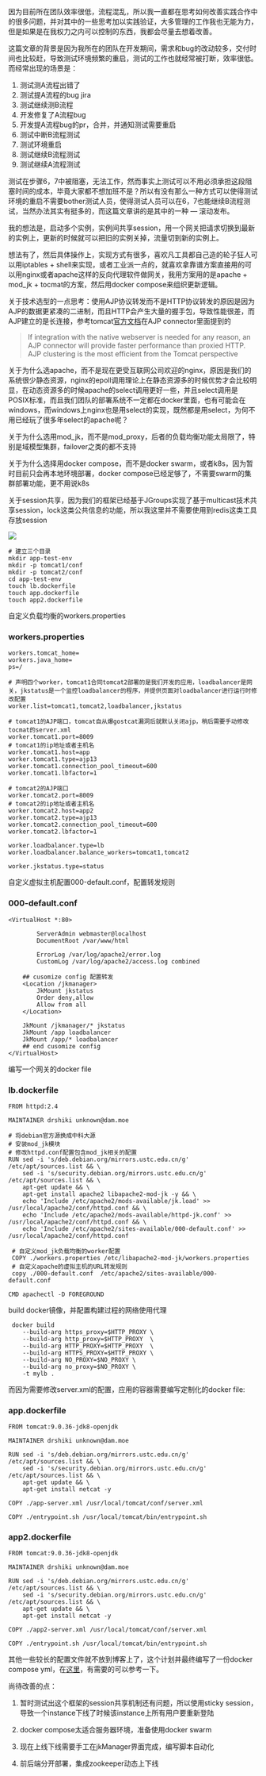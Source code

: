 因为目前所在团队效率很低，流程混乱，所以我一直都在思考如何改善实践合作中的很多问题，并对其中的一些思考加以实践验证，大多管理的工作我也无能为力，但是如果是在我权力之内可以控制的东西，我都会尽量去想着改善。

这篇文章的背景是因为我所在的团队在开发期间，需求和bug的改动较多，交付时间也比较赶，导致测试环境频繁的重启，测试的工作也就经常被打断，效率很低。而经常出现的场景是：

1. 测试测A流程出错了
2. 测试提A流程的bug jira
3. 测试继续测B流程
4. 开发修复了A流程bug
5. 开发提A流程bug的pr，合并，并通知测试需要重启
6. 测试中断B流程测试
7. 测试环境重启
8. 测试继续B流程测试
9. 测试继续A流程测试

测试在步骤6，7中被阻塞，无法工作，然而事实上测试可以不用必须承担这段阻塞时间的成本，毕竟大家都不想加班不是？所以有没有那么一种方式可以使得测试环境的重启不需要bother测试人员，使得测试人员可以在6，7也能继续B流程测试，当然办法其实有挺多的，而这篇文章讲的是其中的一种 — 滚动发布。

我的想法是，启动多个实例，实例间共享session，用一个网关把请求切换到最新的实例上，更新的时候就可以把旧的实例关掉，流量切到新的实例上。

想法有了，然后具体操作上，实现方式有很多，喜欢凡工具都自己造的轮子狂人可以用iptables + shell来实现，或者工业派一点的，就喜欢拿靠谱方案直接用的可以用nginx或者apache这样的反向代理软件做网关，我用方案用的是apache + mod_jk + tocmat的方案，然后用docker compose来组织更新逻辑。

关于技术选型的一点思考：使用AJP协议转发而不是HTTP协议转发的原因是因为AJP的数据更紧凑的二进制，而且HTTP会产生大量的握手包，导致性能很差，而AJP建立的是长连接，参考tomcat[官方文档](https://tomcat.apache.org/tomcat-9.0-doc/connectors.html)在AJP connector里面提到的

> If integration with the native webserver is needed for any reason, an AJP connector will provide faster performance than proxied HTTP. AJP clustering is the most efficient from the Tomcat perspective

关于为什么选apache，而不是现在更受互联网公司欢迎的nginx，原因是我们的系统很少静态资源，nginx的epoll调用理论上在静态资源多的时候优势才会比较明显，在动态资源多的时候apache的select调用更好一些，并且select调用是POSIX标准，而且我们团队的部署系统不一定都在docker里面，也有可能会在windows，而windows上nginx也是用select的实现，既然都是用select，为何不用已经玩了很多年select的apache呢？

关于为什么选用mod_jk，而不是mod_proxy，后者的负载均衡功能太局限了，特别是域模型集群，failover之类的都不支持

关于为什么选择用docker compose，而不是docker swarm，或者k8s，因为暂时目前只会再本地环境部署，docker compose已经足够了，不需要swarm的集群部署功能，更不用说k8s

关于session共享，因为我们的框架已经基于JGroups实现了基于multicast技术共享session，lock这类公共信息的功能，所以我这里并不需要使用到redis这类工具存放session

![](20200702222425.jpg)
```
# 建立三个目录
mkdir app-test-env
mkdir -p tomcat1/conf
mkdir -p tomcat2/conf
cd app-test-env
touch lb.dockerfile
touch app.dockerfile
touch app2.dockerfile
```
自定义负载均衡的workers.properties
### workers.properties
```
workers.tomcat_home=
workers.java_home=
ps=/

# 声明四个worker，tomcat1合同tomcat2部署的是我们开发的应用，loadbalancer是网关，jkstatus是一个监控loadbalancer的程序，并提供页面对loadbalancer进行运行时修改配置
worker.list=tomcat1,tomcat2,loadbalancer,jkstatus

# tomcat1的AJP端口，tomcat自从爆gostcat漏洞后就默认关闭ajp，稍后需要手动修改tocmat的server.xml
worker.tomcat1.port=8009
# tomcat1的ip地址或者主机名
worker.tomcat1.host=app
worker.tomcat1.type=ajp13
worker.tomcat1.connection_pool_timeout=600
worker.tomcat1.lbfactor=1

# tomcat2的AJP端口
worker.tomcat2.port=8009
# tomcat2的ip地址或者主机名
worker.tomcat2.host=app2
worker.tomcat2.type=ajp13
worker.tomcat2.connection_pool_timeout=600
worker.tomcat2.lbfactor=1

worker.loadbalancer.type=lb
worker.loadbalancer.balance_workers=tomcat1,tomcat2

worker.jkstatus.type=status
```
自定义虚拟主机配置000-default.conf，配置转发规则
### 000-default.conf
```
<VirtualHost *:80>

        ServerAdmin webmaster@localhost
        DocumentRoot /var/www/html

        ErrorLog /var/log/apache2/error.log
        CustomLog /var/log/apache2/access.log combined

    ## cusomize config 配置转发
    <Location /jkmanager>
        JkMount jkstatus
        Order deny,allow
        Allow from all
    </Location>

    JkMount /jkmanager/* jkstatus
    JkMount /app loadbalancer
    JkMount /app/* loadbalancer
    ## end cusomize config
</VirtualHost>
```
编写一个网关的docker file
### lb.dockerfile
```
FROM httpd:2.4

MAINTAINER drshiki unknown@dam.moe

# 将debian官方源换成中科大源
# 安装mod_jk模块
# 修改httpd.conf配置包含mod_jk相关的配置
RUN sed -i 's/deb.debian.org/mirrors.ustc.edu.cn/g' /etc/apt/sources.list && \
    sed -i 's/security.debian.org/mirrors.ustc.edu.cn/g' /etc/apt/sources.list && \
    apt-get update && \ 
    apt-get install apache2 libapache2-mod-jk -y && \
    echo 'Include /etc/apache2/mods-available/jk.load' >> /usr/local/apache2/conf/httpd.conf && \
    echo 'Include /etc/apache2/mods-available/httpd-jk.conf' >> /usr/local/apache2/conf/httpd.conf && \
    echo 'Include /etc/apache2/sites-available/000-default.conf' >> /usr/local/apache2/conf/httpd.conf
 
 # 自定义mod_jk负载均衡的worker配置 
 COPY ./workers.properties /etc/libapache2-mod-jk/workers.properties
 # 自定义apache的虚拟主机的URL转发规则
 copy ./000-default.conf  /etc/apache2/sites-available/000-default.conf

CMD apachectl -D FOREGROUND
```
build docker镜像，并配置构建过程的网络使用代理
```
 docker build 
    --build-arg https_proxy=$HTTP_PROXY \
    --build-arg http_proxy=$HTTP_PROXY  \
    --build-arg HTTP_PROXY=$HTTP_PROXY  \
    --build-arg HTTPS_PROXY=$HTTP_PROXY \
    --build-arg NO_PROXY=$NO_PROXY \ 
    --build-arg no_proxy=$NO_PROXY \
    -t mylb .
```
而因为需要修改server.xml的配置，应用的容器需要编写定制化的docker file:
### app.dockerfile
```
FROM tomcat:9.0.36-jdk8-openjdk

MAINTAINER drshiki unknown@dam.moe

RUN sed -i 's/deb.debian.org/mirrors.ustc.edu.cn/g' /etc/apt/sources.list && \
    sed -i 's/security.debian.org/mirrors.ustc.edu.cn/g' /etc/apt/sources.list && \
    apt-get update && \ 
    apt-get install netcat -y

COPY ./app-server.xml /usr/local/tomcat/conf/server.xml

COPY ./entrypoint.sh /usr/local/tomcat/bin/entrypoint.sh
```

### app2.dockerfile
```
FROM tomcat:9.0.36-jdk8-openjdk

MAINTAINER drshiki unknown@dam.moe

RUN sed -i 's/deb.debian.org/mirrors.ustc.edu.cn/g' /etc/apt/sources.list && \
    sed -i 's/security.debian.org/mirrors.ustc.edu.cn/g' /etc/apt/sources.list && \
    apt-get update && \ 
    apt-get install netcat -y

COPY ./app2-server.xml /usr/local/tomcat/conf/server.xml

COPY ./entrypoint.sh /usr/local/tomcat/bin/entrypoint.sh
```
其他一些较长的配置文件就不放到博客上了，这个计划并最终编写了一份docker compose yml，在[这里](https://github.com/drshiki/app-test-env)，有需要的可以参考一下。

尚待改善的点：

1. 暂时测试出这个框架的session共享机制还有问题，所以使用sticky session，导致一个instance下线了时候该instance上所有用户要重新登陆

2. docker compose太适合服务器环境，准备使用docker swarm

3. 现在上线下线需要手工在jkManager界面完成，编写脚本自动化

4. 前后端分开部署，集成zookeeper动态上下线
